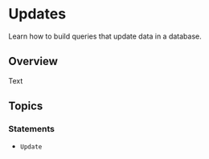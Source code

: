 # Updates

Learn how to build queries that update data in a database.

## Overview

<!--@START_MENU_TOKEN@-->Text<!--@END_MENU_TOKEN@-->

## Topics

### Statements

- ``Update``
